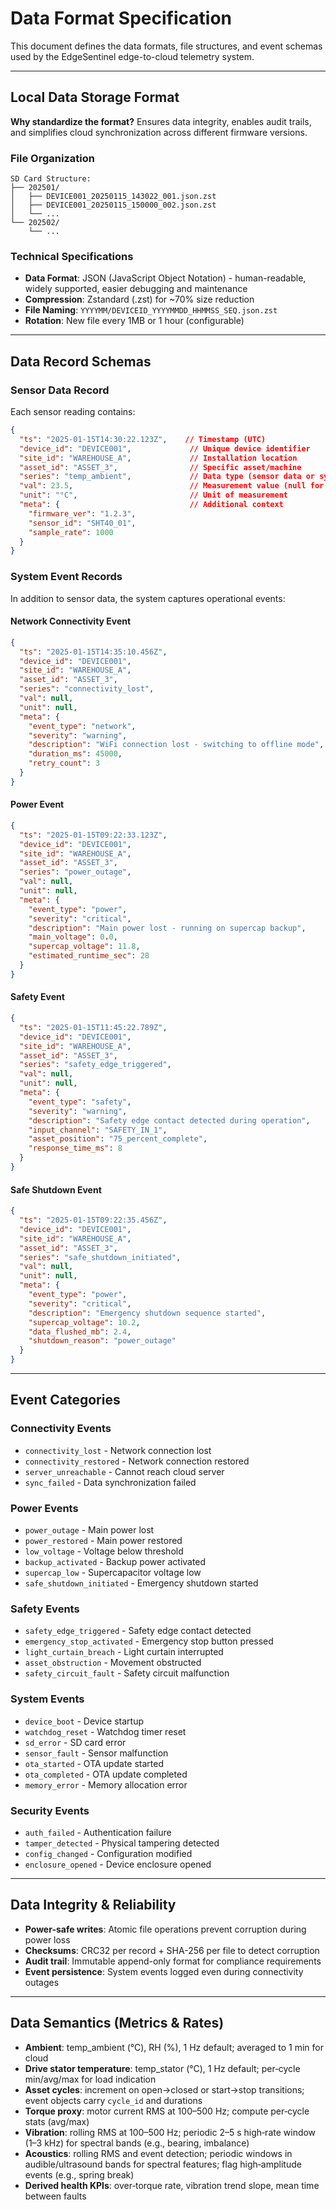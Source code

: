 # Data Format Specification

This document defines the data formats, file structures, and event schemas used by the EdgeSentinel edge-to-cloud telemetry system.

---

## Local Data Storage Format

**Why standardize the format?** Ensures data integrity, enables audit trails, and simplifies cloud synchronization across different firmware versions.

### File Organization

```text
SD Card Structure:
├── 202501/
│   ├── DEVICE001_20250115_143022_001.json.zst
│   ├── DEVICE001_20250115_150000_002.json.zst
│   └── ...
└── 202502/
    └── ...
```

### Technical Specifications

- **Data Format**: JSON (JavaScript Object Notation) - human-readable, widely supported, easier debugging and maintenance
- **Compression**: Zstandard (.zst) for ~70% size reduction  
- **File Naming**: `YYYYMM/DEVICEID_YYYYMMDD_HHMMSS_SEQ.json.zst`
- **Rotation**: New file every 1MB or 1 hour (configurable)

---

## Data Record Schemas

### Sensor Data Record

Each sensor reading contains:

```json
{
  "ts": "2025-01-15T14:30:22.123Z",    // Timestamp (UTC)
  "device_id": "DEVICE001",             // Unique device identifier  
  "site_id": "WAREHOUSE_A",             // Installation location
  "asset_id": "ASSET_3",                // Specific asset/machine
  "series": "temp_ambient",             // Data type (sensor data or system event)
  "val": 23.5,                          // Measurement value (null for events)
  "unit": "°C",                         // Unit of measurement
  "meta": {                             // Additional context
    "firmware_ver": "1.2.3",
    "sensor_id": "SHT40_01", 
    "sample_rate": 1000
  }
}
```

### System Event Records

In addition to sensor data, the system captures operational events:

#### Network Connectivity Event

```json
{
  "ts": "2025-01-15T14:35:10.456Z",
  "device_id": "DEVICE001", 
  "site_id": "WAREHOUSE_A",
  "asset_id": "ASSET_3",
  "series": "connectivity_lost",
  "val": null,
  "unit": null,
  "meta": {
    "event_type": "network",
    "severity": "warning",
    "description": "WiFi connection lost - switching to offline mode",
    "duration_ms": 45000,
    "retry_count": 3
  }
}
```

#### Power Event

```json
{
  "ts": "2025-01-15T09:22:33.123Z", 
  "device_id": "DEVICE001",
  "site_id": "WAREHOUSE_A", 
  "asset_id": "ASSET_3",
  "series": "power_outage",
  "val": null,
  "unit": null,
  "meta": {
    "event_type": "power",
    "severity": "critical", 
    "description": "Main power lost - running on supercap backup",
    "main_voltage": 0.0,
    "supercap_voltage": 11.8,
    "estimated_runtime_sec": 28
  }
}
```

#### Safety Event

```json
{
  "ts": "2025-01-15T11:45:22.789Z",
  "device_id": "DEVICE001",
  "site_id": "WAREHOUSE_A",
  "asset_id": "ASSET_3", 
  "series": "safety_edge_triggered",
  "val": null,
  "unit": null,
  "meta": {
    "event_type": "safety",
    "severity": "warning",
    "description": "Safety edge contact detected during operation",
    "input_channel": "SAFETY_IN_1",
    "asset_position": "75_percent_complete",
    "response_time_ms": 8
  }
}
```

#### Safe Shutdown Event

```json
{
  "ts": "2025-01-15T09:22:35.456Z",
  "device_id": "DEVICE001", 
  "site_id": "WAREHOUSE_A",
  "asset_id": "ASSET_3",
  "series": "safe_shutdown_initiated",
  "val": null,
  "unit": null,
  "meta": {
    "event_type": "power",
    "severity": "critical",
    "description": "Emergency shutdown sequence started",
    "supercap_voltage": 10.2,
    "data_flushed_mb": 2.4,
    "shutdown_reason": "power_outage"
  }
}
```

---

## Event Categories

### Connectivity Events

- `connectivity_lost` - Network connection lost
- `connectivity_restored` - Network connection restored
- `server_unreachable` - Cannot reach cloud server
- `sync_failed` - Data synchronization failed

### Power Events

- `power_outage` - Main power lost
- `power_restored` - Main power restored
- `low_voltage` - Voltage below threshold
- `backup_activated` - Backup power activated
- `supercap_low` - Supercapacitor voltage low
- `safe_shutdown_initiated` - Emergency shutdown started

### Safety Events

- `safety_edge_triggered` - Safety edge contact detected
- `emergency_stop_activated` - Emergency stop button pressed
- `light_curtain_breach` - Light curtain interrupted
- `asset_obstruction` - Movement obstructed
- `safety_circuit_fault` - Safety circuit malfunction

### System Events

- `device_boot` - Device startup
- `watchdog_reset` - Watchdog timer reset
- `sd_error` - SD card error
- `sensor_fault` - Sensor malfunction
- `ota_started` - OTA update started
- `ota_completed` - OTA update completed
- `memory_error` - Memory allocation error

### Security Events

- `auth_failed` - Authentication failure
- `tamper_detected` - Physical tampering detected
- `config_changed` - Configuration modified
- `enclosure_opened` - Device enclosure opened

---

## Data Integrity & Reliability

- **Power-safe writes**: Atomic file operations prevent corruption during power loss
- **Checksums**: CRC32 per record + SHA-256 per file to detect corruption
- **Audit trail**: Immutable append-only format for compliance requirements
- **Event persistence**: System events logged even during connectivity outages

---

## Data Semantics (Metrics & Rates)

- **Ambient**: temp_ambient (°C), RH (%), 1 Hz default; averaged to 1 min for cloud
- **Drive stator temperature**: temp_stator (°C), 1 Hz default; per‑cycle min/avg/max for load indication
- **Asset cycles**: increment on open→closed or start→stop transitions; event objects carry `cycle_id` and durations
- **Torque proxy**: motor current RMS at 100–500 Hz; compute per‑cycle stats (avg/max)
- **Vibration**: rolling RMS at 100–500 Hz; periodic 2–5 s high‑rate window (1–3 kHz) for spectral bands (e.g., bearing, imbalance)
- **Acoustics**: rolling RMS and event detection; periodic windows in audible/ultrasound bands for spectral features; flag high‑amplitude events (e.g., spring break)
- **Derived health KPIs**: over‑torque rate, vibration trend slope, mean time between faults
